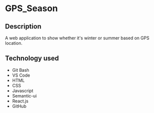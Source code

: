 # GPS_Season
## Description
A web application to show whether it's winter or summer based on GPS location.
## Technology used 
* Git Bash
* VS Code
* HTML
* CSS
* Javascript
* Semantic-ui
* React.js
* GitHub

